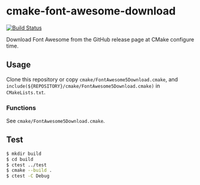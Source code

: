 # cmake-font-awesome-download

[![Build Status](https://travis-ci.com/tt4g/cmake-font-awesome-download.svg?branch=master)](https://travis-ci.com/tt4g/cmake-font-awesome-download)

Download Font Awesome from the GitHub release page at CMake configure time.

## Usage

Clone this repository or copy `cmake/FontAwesome5Download.cmake`,
and `include(${REPOSITORY}/cmake/FontAwesome5Download.cmake)` in `CMakeLists.txt`.

### Functions

See `cmake/FontAwesome5Download.cmake`.

## Test

```bash
$ mkdir build
$ cd build
$ ctest ../test
$ cmake --build .
$ ctest -C Debug
```
